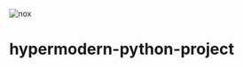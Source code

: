 ![nox](https://github.com/cjolowicz/hypermodern-python-project/workflows/.github/workflows/ci.yml/badge.svg)

# hypermodern-python-project
